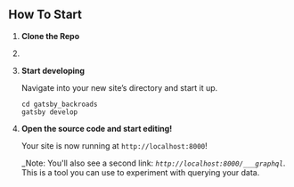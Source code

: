 ## How To Start

1.  **Clone the Repo**
2.  
3.  **Start developing**

    Navigate into your new site’s directory and start it up.

    ```shell
    cd gatsby_backroads
    gatsby develop
    ```

1.  **Open the source code and start editing!**

    Your site is now running at `http://localhost:8000`!

    _Note: You'll also see a second link: _`http://localhost:8000/___graphql`_. This is a tool you can use to experiment with querying your data.
